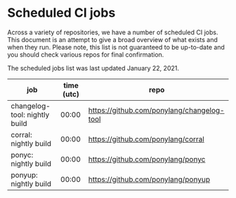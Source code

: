 # Scheduled CI jobs

Across a variety of repositories, we have a number of scheduled CI jobs. This document is an attempt to give a broad overview of what exists and when they run. Please note, this list is not guaranteed to be up-to-date and you should check various repos for final confirmation.

The scheduled jobs list was last updated January 22, 2021.

<!-- markdownlint-disable -->

| job | time (utc)  | repo |
| --- | --- | --- |
| changelog-tool: nightly build | 00:00 | https://github.com/ponylang/changelog-tool |
| corral: nightly build | 00:00 | https://github.com/ponylang/corral |
| ponyc: nightly build | 00:00 | https://github.com/ponylang/ponyc |
| ponyup: nightly build | 00:00 | https://github.com/ponylang/ponyup |

<!-- markdownlint-restore -->
